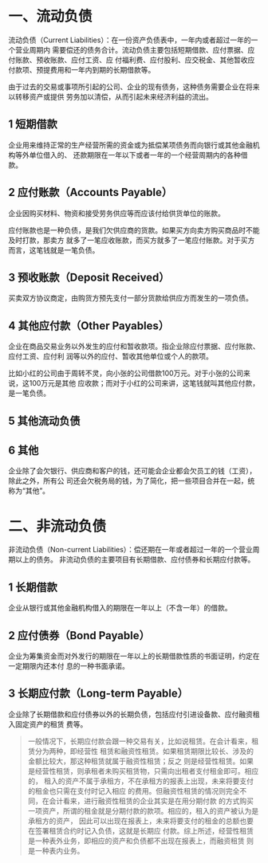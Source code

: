 # 一、流动负债

流动负债（Current Liabilities）：在一份资产负债表中，一年内或者超过一年的一个营业周期内
需要偿还的债务合计。流动负债主要包括短期借款、应付票据、应付账款、预收账款、应付工资、应
付福利费、应付股利、应交税金、其他暂收应付款项、预提费用和一年内到期的长期借款等。

由于过去的交易或事项所引起的公司、企业的现有债务，这种债务需要企业在将来以转移资产或提供
劳务加以清偿，从而引起未来经济利益的流出。

## 1 短期借款

企业用来维持正常的生产经营所需的资金或为抵偿某项债务而向银行或其他金融机构等外单位借入的、
还款期限在一年以下或者一年的一个经营周期内的各种借款。

## 2 应付账款（Accounts Payable）

企业因购买材料、物资和接受劳务供应等而应该付给供货单位的账款。

应付账款也是一种负债，是我们欠供应商的货款。如果买方向卖方购买商品时不能及时打款，那卖方
就多了一笔应收账款，而买方就多了一笔应付账款。对于买方而言，这笔钱就是一笔负债。

## 3 预收账款（Deposit Received）

买卖双方协议商定，由购货方预先支付一部分货款给供应方而发生的一项负债。

## 4 其他应付款（Other Payables）

企业在商品交易业务以外发生的应付和暂收款项。指企业除应付票据、应付账款、应付工资、应付利
润等以外的应付、暂收其他单位或个人的款项。

比如小红的公司由于周转不灵，向小张的公司借款100万元。对于小张的公司来说，这100万元是其他
应收款；而对于小红的公司来讲，这笔钱就叫其他应付款，是一笔负债。

## 5 其他流动负债

## 6 其他

企业除了会欠银行、供应商和客户的钱，还可能会企业都会欠员工的钱（工资），除此之外，所有公
司还会欠税务局的钱，为了简化，把一些项目合并在一起，统称为“其他”。


# 二、非流动负债

非流动负债（Non-current Liabilities）：偿还期在一年或者超过一年的一个营业周期以上的债务。
非流动负债的主要项目有长期借款、应付债券和长期应付款等。

## 1 长期借款

企业从银行或其他金融机构借入的期限在一年以上（不含一年）的借款。

## 2 应付债券（Bond Payable）

企业为筹集资金而对外发行的期限在一年以上的长期借款性质的书面证明，约定在一定期限内还本付
息的一种书面承诺。

## 3 长期应付款（Long-term Payable）

企业除了长期借款和应付债券以外的长期负债，包括应付引进设备款、应付融资租入固定资产的租赁
费等。

> 一般情况下，长期应付款会跟一种交易有关，比如说租赁。在会计看来，租赁分为两种，即经营性
租赁和融资性租赁。如果租赁期限比较长、涉及的金额比较大，那这种租赁就属于融资性租赁；反之
则是经营性租赁。如果是经营性租赁，则承租者未购买租赁物，只需向出租者支付租金即可。相应的，
租入的资产不属于承租方，不在承租方的报表上出现，未来将要支付的租金也只需在支付时记入相应
的费用。但融资性租赁的情况则完全不同，在会计看来，进行融资性租赁的企业其实是在用分期付款
的方式购买一项资产，所谓的租金就是分期付款的款项。相应的，租入的资产被认为是承租方的资产，
因此可以出现在报表上，未来将要支付的租金的总额也要在签署租赁合约时记入负债，这就是长期应
付款。综上所述，经营性租赁是一种表外业务，即相应的资产和负债都不出现在报表上，而融资租赁
则是一种表内业务。
